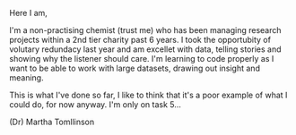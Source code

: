 Here I am,

I'm a non-practising chemist (trust me) who has been managing research projects within a 2nd tier charity past 6 years.
I took the opportubity of volutary redundacy last year and am excellet with data, telling stories and showing why the listener should care.
I'm learning to code properly as I want to be able to work with large datasets, drawing out insight and meaning.

This is what I've done so far, I like to think that it's a poor example of what I could do, for now anyway. I'm only on task 5...

(Dr) Martha Tomllinson
